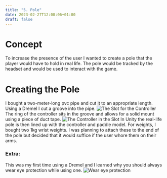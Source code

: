 ```yaml
---
title: "5. Pole"
date: 2023-02-27T12:00:06+01:00
draft: false
---
```


# Concept
To increase the presence of the user I wanted to create a pole that the player would have to hold in real life.
The pole would be tracked by the headset and would be used to interact with the game.

# Creating the Pole
I bought a two-meter-long pvc pipe and cut it to an appropriate length.
Using a Dremel I cut a groove into the pipe.
![The Slot for the Controller](slot.jpeg)
The ring of the controller sits in the groove and allows for a solid mount using a piece of duct tape.
![The Controller in the Slot](controller.jpeg)
In Unity the real-life pole is then lined up with the controller and paddle model.
For weights, I bought two 1kg wrist weights.
I was planning to attach these to the end of the pole but decided that it would suffice if the user whore them on their arms.

### Extra:

This was my first time using a Dremel and I learned why you should always wear eye protection while using one.
![Wear eye protection](eye_pro.jpeg)